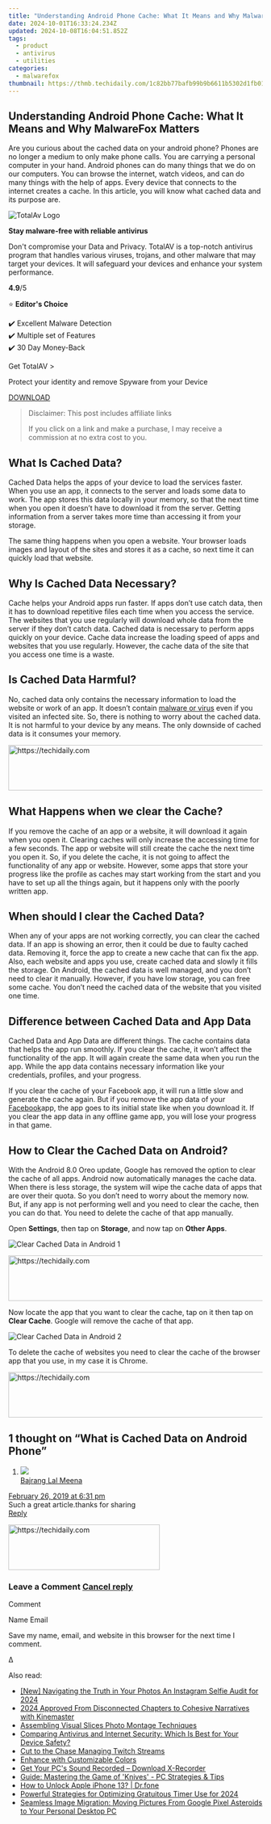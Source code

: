 ```yaml
---
title: "Understanding Android Phone Cache: What It Means and Why MalwareFox Matters"
date: 2024-10-01T16:33:24.234Z
updated: 2024-10-08T16:04:51.852Z
tags:
  - product
  - antivirus
  - utilities
categories:
  - malwarefox
thumbnail: https://thmb.techidaily.com/1c82bb77bafb99b9b6611b5302d1fb010d446c70d3f6bad7daef0045c02e4cb1.png
---
```


## Understanding Android Phone Cache: What It Means and Why MalwareFox Matters

Are you curious about the cached data on your android phone? Phones are no longer a medium to only make phone calls. You are carrying a personal computer in your hand. Android phones can do many things that we do on our computers. You can browse the internet, watch videos, and can do many things with the help of apps. Every device that connects to the internet creates a cache. In this article, you will know what cached data and its purpose are.

![TotalAv Logo](https://www.malwarefox.com/wp-content/uploads/2024/02/totalav-svg.webp "totalav-svg")

**Stay malware-free with reliable antivirus**

Don't compromise your Data and Privacy. TotalAV is a top-notch antivirus program that handles various viruses, trojans, and other malware that may target your devices. It will safeguard your devices and enhance your system performance.

**4.9**/5

⭐ **Editor's Choice**

✔️ Excellent Malware Detection  
✔️ Multiple set of Features  
✔️ 30 Day Money-Back

[](https://tools.techidaily.com/malwarefox/products/) Get TotalAV > 

Protect your identity and remove Spyware from your Device

[DOWNLOAD](https://tools.techidaily.com/malwarefox/products/) 

>  Disclaimer: This post includes affiliate links
>
>  If you click on a link and make a purchase, I may receive a commission at no extra cost to you.
>

## What Is Cached Data?

Cached Data helps the apps of your device to load the services faster. When you use an app, it connects to the server and loads some data to work. The app stores this data locally in your memory, so that the next time when you open it doesn’t have to download it from the server. Getting information from a server takes more time than accessing it from your storage.

The same thing happens when you open a website. Your browser loads images and layout of the sites and stores it as a cache, so next time it can quickly load that website.

## Why Is Cached Data Necessary?

Cache helps your Android apps run faster. If apps don’t use catch data, then it has to download repetitive files each time when you access the service. The websites that you use regularly will download whole data from the server if they don’t catch data. Cached data is necessary to perform apps quickly on your device. Cache data increase the loading speed of apps and websites that you use regularly. However, the cache data of the site that you access one time is a waste.

## Is Cached Data Harmful?

No, cached data only contains the necessary information to load the website or work of an app. It doesn’t contain [malware or virus](https://tools.techidaily.com/malwarefox/products/) even if you visited an infected site. So, there is nothing to worry about the cached data. It is not harmful to your device by any means. The only downside of cached data is it consumes your memory.

<!-- affiliate ads begin -->
<a href="https://appsumo.8odi.net/c/5597632/2094422/7443" target="_top" id="2094422">
  <img src="//a.impactradius-go.com/display-ad/7443-2094422" border="0" alt="https://techidaily.com" width="728" height="90"/>
</a>
<img height="0" width="0" src="https://appsumo.8odi.net/i/5597632/2094422/7443" style="position:absolute;visibility:hidden;" border="0" />
<!-- affiliate ads end -->

## What Happens when we clear the Cache?

If you remove the cache of an app or a website, it will download it again when you open it. Clearing caches will only increase the accessing time for a few seconds. The app or website will still create the cache the next time you open it. So, if you delete the cache, it is not going to affect the functionality of any app or website. However, some apps that store your progress like the profile as caches may start working from the start and you have to set up all the things again, but it happens only with the poorly written app.

## When should I clear the Cached Data?

When any of your apps are not working correctly, you can clear the cached data. If an app is showing an error, then it could be due to faulty cached data. Removing it, force the app to create a new cache that can fix the app. Also, each website and apps you use, create cached data and slowly it fills the storage. On Android, the cached data is well managed, and you don’t need to clear it manually. However, if you have low storage, you can free some cache. You don’t need the cached data of the website that you visited one time.

## Difference between Cached Data and App Data

Cached Data and App Data are different things. The cache contains data that helps the app run smoothly. If you clear the cache, it won’t affect the functionality of the app. It will again create the same data when you run the app. While the app data contains necessary information like your credentials, profiles, and your progress.

If you clear the cache of your Facebook app, it will run a little slow and generate the cache again. But if you remove the app data of your [Facebook](https://tools.techidaily.com/malwarefox/products/)app, the app goes to its initial state like when you download it. If you clear the app data in any offline game app, you will lose your progress in that game.

## How to Clear the Cached Data on Android?

With the Android 8.0 Oreo update, Google has removed the option to clear the cache of all apps. Android now automatically manages the cache data. When there is less storage, the system will wipe the cache data of apps that are over their quota. So you don’t need to worry about the memory now. But, if any app is not performing well and you need to clear the cache, then you can do that. You need to delete the cache of that app manually.

Open **Settings**, then tap on **Storage**, and now tap on **Other Apps**.

![Clear Cached Data in Android 1](https://www.malwarefox.com/wp-content/uploads/2019/02/Clear-Cached-Data-in-Android-1.jpg)

<!-- affiliate ads begin -->
<a href="https://appsumo.8odi.net/c/5597632/2144308/7443" target="_top" id="2144308">
  <img src="//a.impactradius-go.com/display-ad/7443-2144308" border="0" alt="https://techidaily.com" width="600" height="90"/>
</a>
<img height="0" width="0" src="https://appsumo.8odi.net/i/5597632/2144308/7443" style="position:absolute;visibility:hidden;" border="0" />
<!-- affiliate ads end -->

Now locate the app that you want to clear the cache, tap on it then tap on **Clear Cache**. Google will remove the cache of that app.

![Clear Cached Data in Android 2](https://www.malwarefox.com/wp-content/uploads/2019/02/Clear-Cached-Data-in-Android-2.jpg)

To delete the cache of websites you need to clear the cache of the browser app that you use, in my case it is Chrome.

<!-- affiliate ads begin -->
<a href="https://imp.i357552.net/c/5597632/1013424/11832" target="_top" id="1013424">
  <img src="//a.impactradius-go.com/display-ad/11832-1013424" border="0" alt="https://techidaily.com" width="728" height="90"/>
</a>
<img height="0" width="0" src="https://imp.i357552.net/i/5597632/1013424/11832" style="position:absolute;visibility:hidden;" border="0" />
<!-- affiliate ads end -->

## 1 thought on “What is Cached Data on Android Phone”

1. ![](https://secure.gravatar.com/avatar/38a8283a9c16daa517cf0ef68489d9fa?s=50&d=mm&r=g)  
[Bajrang Lal Meena](https://www.downloadhindime.com/)  

[February 26, 2019 at 6:31 pm](https://tools.techidaily.com/malwarefox/products/)  
Such a great article.thanks for sharing  
[Reply](https://tools.techidaily.com/malwarefox/products/)

<!-- affiliate ads begin -->
<a href="https://aligracehair.sjv.io/c/5597632/1959707/19272" target="_top" id="1959707">
  <img src="//a.impactradius-go.com/display-ad/19272-1959707" border="0" alt="https://techidaily.com" width="300" height="90"/>
</a>
<img height="0" width="0" src="https://aligracehair.sjv.io/i/5597632/1959707/19272" style="position:absolute;visibility:hidden;" border="0" />
<!-- affiliate ads end -->

### Leave a Comment [Cancel reply](https://tools.techidaily.com/malwarefox/products/)

Comment

Name Email 

Save my name, email, and website in this browser for the next time I comment.

Δ

<ins class="adsbygoogle"
     style="display:block"
     data-ad-format="autorelaxed"
     data-ad-client="ca-pub-7571918770474297"
     data-ad-slot="1223367746"></ins>

<ins class="adsbygoogle"
     style="display:block"
     data-ad-client="ca-pub-7571918770474297"
     data-ad-slot="8358498916"
     data-ad-format="auto"
     data-full-width-responsive="true"></ins>

<span class="atpl-alsoreadstyle">Also read:</span>
<div><ul>
<li><a href="https://instagram-clips.techidaily.com/new-navigating-the-truth-in-your-photos-an-instagram-selfie-audit-for-2024/"><u>[New] Navigating the Truth in Your Photos An Instagram Selfie Audit for 2024</u></a></li>
<li><a href="https://some-knowledge.techidaily.com/2024-approved-from-disconnected-chapters-to-cohesive-narratives-with-kinemaster/"><u>2024 Approved From Disconnected Chapters to Cohesive Narratives with Kinemaster</u></a></li>
<li><a href="https://fox-friendly.techidaily.com/assembling-visual-slices-photo-montage-techniques/"><u>Assembling Visual Slices Photo Montage Techniques</u></a></li>
<li><a href="https://discover-answers.techidaily.com/comparing-antivirus-and-internet-security-which-is-best-for-your-device-safety/"><u>Comparing Antivirus and Internet Security: Which Is Best for Your Device Safety?</u></a></li>
<li><a href="https://extra-resources.techidaily.com/cut-to-the-chase-managing-twitch-streams/"><u>Cut to the Chase Managing Twitch Streams</u></a></li>
<li><a href="https://discover-answers.techidaily.com/enhance-with-customizable-colors/"><u>Enhance with Customizable Colors</u></a></li>
<li><a href="https://screen-activity-recording.techidaily.com/get-your-pcs-sound-recorded-download-x-recorder/"><u>Get Your PC's Sound Recorded – Download X-Recorder</u></a></li>
<li><a href="https://discover-answers.techidaily.com/guide-mastering-the-game-of-knives-pc-strategies-and-tips/"><u>Guide: Mastering the Game of 'Knives' - PC Strategies & Tips</u></a></li>
<li><a href="https://iphone-unlock.techidaily.com/how-to-unlock-apple-iphone-13-drfone-by-drfone-ios/"><u>How to Unlock Apple iPhone 13? | Dr.fone</u></a></li>
<li><a href="https://extra-support.techidaily.com/powerful-strategies-for-optimizing-gratuitous-timer-use-for-2024/"><u>Powerful Strategies for Optimizing Gratuitous Timer Use for 2024</u></a></li>
<li><a href="https://discover-answers.techidaily.com/seamless-image-migration-moving-pictures-from-google-pixel-asteroids-to-your-personal-desktop-pc/"><u>Seamless Image Migration: Moving Pictures From Google Pixel Asteroids to Your Personal Desktop PC</u></a></li>
</ul></div>

